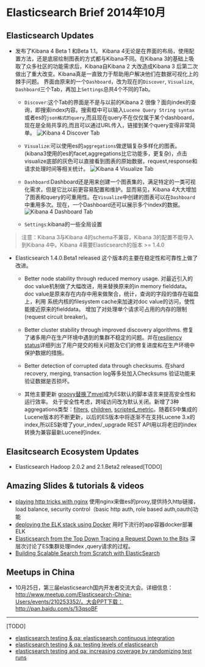 # Elasticsearch Brief 2014年10月

## Elasticsearch Updates
*	发布了Kibana 4 Beta 1 和Beta 1.1。
Kibana 4无论是在界面的布局，使用配置方法，还是底层绘制图表的方式都与Kibana不同。在Kibana 3的基础上吸取了众多社区的功能需求后，Kibana自Kibana 2 大改造成Kibana 3 后第二次做出了重大改变。Kibana真是一直致力于帮助用户解决他们在数据可视化上的棘手问题。
	界面由原来的一个`Dashboard`，改为现在的`Discover`, `Visualize`, `Dashboard`三个Tab，再加上`Settings`总共4个不同的Tab。

	*	`Discover`:这个Tab的界面是不是与以前的Kibana 2 很像？面向index的查询，即搜索index内容。搜索框中可以输入`Lucene Query String syntax`或者es的`json格式的query`,而且现在query不在仅仅属于某个dashboard，现在是全局共享的,而且可以通过URL传入，链接到某个query变得非常简单。
![Kibana 4 Discover Tab](https://github.com/garyelephant/blog/blob/master/images/elasticsearch_brief_2014.10_1.png)

	* `Visualize`:可以使用es的`aggregations`做逻辑复杂多样化的图表。(kibana3使用的es的facet,aggregations比它功能多，更复杂)，点击visualize底部的灰色可以直接看到图表的原始数据，request,response和请求处理时间等相关统计。
![Kibana 4 Visualize Tab](https://github.com/garyelephant/blog/blob/master/images/elasticsearch_brief_2014.10_2.png)

	* `Dashboard`:Dashboard还是用来创建一个图表集的，满足特定的一类可视化需求，但是它比以前更容易配置和维护。显而易见，Kibana 4大大增加了图表和query的可重用性。在`Visualize`中创建的图表可以在`Dashboard`中重用多次。现在，一个Dashboard还可以展示多个index的数据。
![Kibana 4 Dashboard Tab](https://github.com/garyelephant/blog/blob/master/images/elasticsearch_brief_2014.10_dashboard.png)

	* `Settings`:kibana的一些全局设置

>注意：Kibana 3与Kibana 4的schema不兼容，Kibana 3的配置不能导入到Kibana 4中。Kibana 4需要Elasticsearch的版本 >= 1.4.0

*	Elasticsearch 1.4.0.Beta1 released
这个版本的主要在稳定性和可靠性上做了改进。

	* Better node stability through reduced memory usage.
对最近引入的doc value机制做了大幅改进，用来替换原来的in memory fielddata。doc value是原来存在内存中用来做聚合，统计，查询的字段的值存在磁盘上，利用 系统内核的filesystem cache来加速对doc value的访问，使性能接近原来的fielddata。
增加了对处理单个请求可占用的内存的限制(request circuit breaker)。

	* Better cluster stability through improved discovery algorithms.
修复了诸多用户在生产环境中遇到的集群不稳定的问题。并在[resiliency status][4]详细列出了用户提交的相关问题及它们的修复进度和在生产环境中保护数据的措施。

	* Better detection of corrupted data through checksums.
在shard recovery, merging, transaction log等多处加入Checksums 验证功能来验证数据是否损坏。
	* 其他主要更新
[groovy替换了mvel][5]成为ES默认的脚本语言来提高安全性和运行效率。
处于安全性考虑，跨域访问改为默认关闭。新增了3种aggregations类型：[filters](http://www.elasticsearch.org/guide/en/elasticsearch/reference/1.4/search-aggregations-bucket-filters-aggregation.html), [children](http://www.elasticsearch.org/guide/en/elasticsearch/reference/1.4/search-aggregations-bucket-children-aggregation.html), [scripted_metric](http://www.elasticsearch.org/guide/en/elasticsearch/reference/1.4/search-aggregations-metrics-scripted-metric-aggregation.html)。随着ES中集成的Lucene版本的不断更新，以后的ES版本中将逐渐不在支持Lucene 3.x的index,所以ES新增了your_index/_upgrade REST API用以将老旧的index转换为兼容最新Lucene的index.

## Elasitcsearch Ecosystem Updates
*	Elasticsearch Hadoop 2.0.2 and 2.1.Beta2 released[TODO]


## Amazing Slides & tutorials &  videos
*	[playing http tricks with nginx][11]
使用nginx来做es的proxy,提供持久http链接，load balance, security control（basic http auth, role based auth,oauth)功能
*	[deploying the ELK stack using Docker][12]
用时下流行的app容器docker部署ELK
*	[Elasticsearch from the Top Down Tracing a Request Down to the Bits][13]
深层次讨论了ES集群处理index ,query请求的过程。
*	[Building Scalable Search from Scratch with ElasticSearch][14]



## Meetups in China
*	10月25日，第三届elasticsearch国内开发者交流大会。详细信息：http://www.meetup.com/Elasticsearch-China-Users/events/210253352/。大会PPT下载：http://pan.baidu.com/s/1i3qsoBF


[1]:  http://www.elasticsearch.org/blog/kibana-4-beta-1-released/ "Kibana 4 Beta 1 released"
[2]: http://www.elasticsearch.org/blog/kibana-4-beta-1-1-pointy-needles-blunted/ "kibana 4 beta 1.1: pointy needles blunted "
[3]: http://www.elasticsearch.org/blog/elasticsearch-1-4-0-beta-released/ "Elasticsearch 1.4.0.Beta1 released"
[4]: http://www.elasticsearch.org/guide/en/elasticsearch/resiliency/current/index.html "resiliency status"
[5]: http://www.elasticsearch.org/blog/scripting/ "all about scripting"
[6]: http://www.elasticsearch.org/blog/elasticsearch-hadoop-2-0-2-and-2-1-beta2/ "Elasticsearch Hadoop 2.0.2 and 2.1.Beta2 released"
[7]: http://www.elasticsearch.org/blog/2014-10-08-this-week-in-elasticsearch/ "This week in Elasticsearch October 8, 2014"
[8]: http://www.elasticsearch.org/blog/2014-10-15-this-week-in-elasticsearch/ "This week in Elasticsearch October 15, 2014"
[9]: http://www.elasticsearch.org/blog/2014-10-22-this-week-in-elasticsearch/ "This Week in ElasticsearchOctober 22, 2014"
[10]: http://www.elasticsearch.org/blog/2014-10-29-this-week-in-elasticsearch/ "This week in ElasticsearchOctober 29, 2014"
[11]: http://www.elasticsearch.org/blog/playing-http-tricks-nginx/ "playing http tricks with nginx"
[12]: https://clusterhq.com/blog/deploying-multi-node-elasticsearch-logstash-kibana-cluster-using-docker/ "deploying the ELK stack using Docker"
[13]: https://found.no/foundation/elasticsearch-top-down/ "Elasticsearch from the Top Down Tracing a Request Down to the Bits"
[14]: http://www.airpair.com/elasticsearch/posts/elasticsearch-robust-search-functionality "Building Scalable Search from Scratch with ElasticSearch"

---
[TODO]
*   [elasticsearch testing & qa: elasticsearch continuous integration](http://www.elasticsearch.org/blog/elasticsearch-testing-qa-elasticsearch-continuous-integration/)
*   [elasticsearch testing & qa: testing levels of elasticsearch](http://www.elasticsearch.org/blog/elasticsearch-testing-qa-testing-levels-elasticsearch/)
*   [elasticsearch testing and qa: increasing coverage by randomizing test runs](http://www.elasticsearch.org/blog/elasticsearch-testing-qa-increasing-coverage-randomizing-test-runs/)